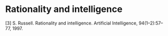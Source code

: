 # Rationality and intelligence

\[3\] S. Russell. Rationality and intelligence. Artificial Intelligence, 94\(1–2\):57–77, 1997.

